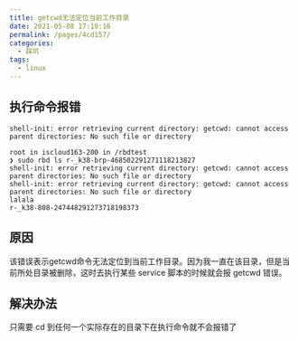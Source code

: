 ```yaml
---
title: getcwd无法定位当前工作目录
date: 2021-05-08 17:19:16
permalink: /pages/4cd157/
categories:
  - 踩坑
tags:
  - linux
---
```


## 执行命令报错

`shell-init: error retrieving current directory: getcwd: cannot access parent directories: No such file or directory`

```shell
root in iscloud163-200 in /rbdtest 
❯ sudo rbd ls r-_k38-brp-468502291271118213827
shell-init: error retrieving current directory: getcwd: cannot access parent directories: No such file or directory
shell-init: error retrieving current directory: getcwd: cannot access parent directories: No such file or directory
lalala
r-_k38-808-247448291273718198373
```

## 原因

该错误表示getcwd命令无法定位到当前工作目录。因为我一直在该目录，但是当前所处目录被删除，这时去执行某些 service 脚本的时候就会报 getcwd 错误。

## 解决办法

只需要 cd 到任何一个实际存在的目录下在执行命令就不会报错了